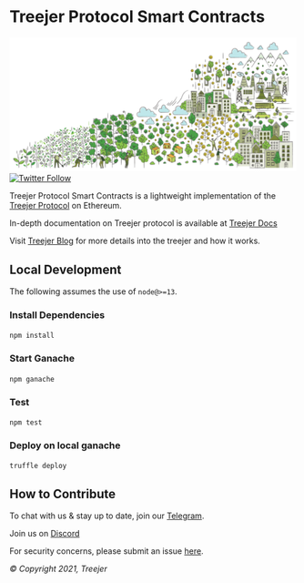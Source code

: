 # Treejer Protocol Smart Contracts
![Background Image](./assets/treejerStory.png)
[![Twitter Follow](https://img.shields.io/twitter/follow/TreejerTalks?label=Follow)](https://twitter.com/TreejerTalks)

Treejer Protocol Smart Contracts is a lightweight implementation of the [Treejer Protocol](treejer.com) on Ethereum. 

In-depth documentation on Treejer protocol is available at [Treejer Docs](http://docs.treejer.com)

Visit [Treejer Blog](http://blog.treejer.com) for more details into the treejer and how it works. 

## Local Development
The following assumes the use of `node@>=13`.

### Install Dependencies
`npm install`

### Start Ganache
`npm ganache`

### Test
`npm test`

### Deploy on local ganache
`truffle deploy`

## How to Contribute
To chat with us & stay up to date, join our [Telegram](https://t.me/joinchat/wECs8qIsryw1YzU5).

Join us on [Discord](https://discord.gg/8WuVd2ERC2)

For security concerns, please submit an issue [here](https://github.com/treejer/contract/issues).

_© Copyright 2021, Treejer_
